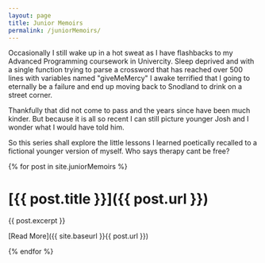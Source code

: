```yaml
---
layout: page
title: Junior Memoirs
permalink: /juniorMemoirs/
---
```


Occasionally I still wake up in a hot sweat as I have flashbacks to my Advanced Programming coursework in Univercity. Sleep deprived and with a single function trying to parse a crossword that has reached over 500 lines with variables named "giveMeMercy" I awake terrified that I going to eternally be a failure and end up moving back to Snodland to drink on a street corner. 

Thankfully that did not come to pass and the years since have been much kinder. But because it is all so recent I can still picture younger Josh and I wonder what I would have told him. 

So this series shall explore the little lessons I learned poetically recalled to a fictional younger version of myself. Who says therapy cant be free?

{% for post in site.juniorMemoirs %}

[{{ post.title }}]({{ post.url }})
====================================================

{{ post.excerpt }}

[Read More]({{ site.baseurl }}{{ post.url }})

{% endfor %}